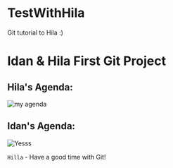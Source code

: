 # TestWithHila
Git tutorial to Hila :)

# Idan & Hila First Git Project

## Hila's Agenda:

![my agenda](http://fruitguys.com/sites/default/files/wp-content/uploads/2013/07/go-vegan-trans_0.png)

## Idan's Agenda:

![Yesss](https://i.imgflip.com/n0gny.jpg)

`Hilla` - Have a good time with Git!
